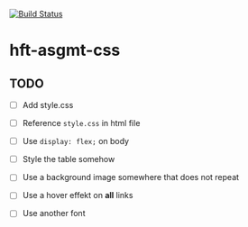 [![Build Status](https://travis-ci.org/hft-stuttgart-ipr/hft-asgmt-css-USERNAME.svg?branch=master)](https://travis-ci.org/hft-stuttgart-ipr/hft-asgmt-css-USERNAME)

# hft-asgmt-css

## TODO
  - [ ] Add style.css
  - [ ] Reference `style.css` in html file
  - [ ] Use `display: flex;` on body
  - [ ] Style the table somehow
  - [ ] Use a background image somewhere that does not repeat
  - [ ] Use a hover effekt on **all** links
  - [ ] Use another font

